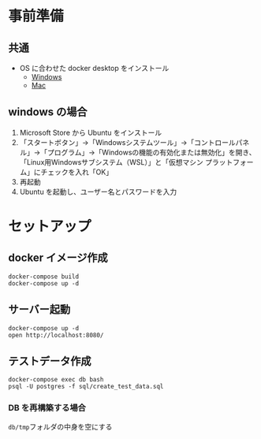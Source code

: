 # 事前準備
## 共通
- OS に合わせた docker desktop をインストール
  - [Windows](https://docs.docker.com/desktop/install/windows-install/)
  - [Mac](https://docs.docker.com/desktop/install/mac-install/)
## windows の場合
1. Microsoft Store から Ubuntu をインストール
2. 「スタートボタン」→「Windowsシステムツール」→「コントロールパネル」→「プログラム」→「Windowsの機能の有効化または無効化」を開き、「Linux用Windowsサブシステム（WSL）」と「仮想マシン プラットフォーム」にチェックを入れ「OK」
3. 再起動
4. Ubuntu を起動し、ユーザー名とパスワードを入力

# セットアップ

## docker イメージ作成
```
docker-compose build
docker-compose up -d
```

## サーバー起動
```
docker-compose up -d
open http://localhost:8080/
```

## テストデータ作成
```
docker-compose exec db bash
psql -U postgres -f sql/create_test_data.sql
```

### DB を再構築する場合
`db/tmp`フォルダの中身を空にする
